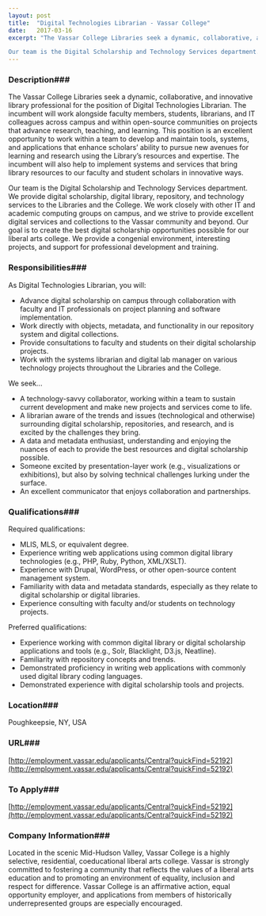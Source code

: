 ```yaml
---
layout: post
title:  "Digital Technologies Librarian - Vassar College"
date:   2017-03-16
excerpt: "The Vassar College Libraries seek a dynamic, collaborative, and innovative library professional for the position of Digital Technologies Librarian.  The incumbent will work alongside faculty members, students, librarians, and IT colleagues across campus and within open-source communities on projects that advance research, teaching, and learning. This position is an excellent opportunity to work within a team to develop and maintain tools, systems, and applications that enhance scholars’ ability to pursue new avenues for learning and research using the Library’s resources and expertise.  The incumbent will also help to implement systems and services that bring library resources to our faculty and student scholars in innovative ways.

Our team is the Digital Scholarship and Technology Services department.  We provide digital scholarship, digital library, repository, and technology services to the Libraries and the College. We work closely with other IT and academic computing groups on campus, and we strive to provide excellent digital services and collections to the Vassar community and beyond.  Our goal is to create the best digital scholarship opportunities possible for our liberal arts college.  We provide a congenial environment, interesting projects, and support for professional development and training."
---
```


### Description###

The Vassar College Libraries seek a dynamic, collaborative, and innovative library professional for the position of Digital Technologies Librarian.  The incumbent will work alongside faculty members, students, librarians, and IT colleagues across campus and within open-source communities on projects that advance research, teaching, and learning. This position is an excellent opportunity to work within a team to develop and maintain tools, systems, and applications that enhance scholars’ ability to pursue new avenues for learning and research using the Library’s resources and expertise.  The incumbent will also help to implement systems and services that bring library resources to our faculty and student scholars in innovative ways.

Our team is the Digital Scholarship and Technology Services department.  We provide digital scholarship, digital library, repository, and technology services to the Libraries and the College. We work closely with other IT and academic computing groups on campus, and we strive to provide excellent digital services and collections to the Vassar community and beyond.  Our goal is to create the best digital scholarship opportunities possible for our liberal arts college.  We provide a congenial environment, interesting projects, and support for professional development and training.


### Responsibilities###

As Digital Technologies Librarian, you will:
- Advance digital scholarship on campus through collaboration with faculty and IT professionals on project planning and software implementation.
- Work directly with objects, metadata, and functionality in our repository system and digital collections.
- Provide consultations to faculty and students on their digital scholarship projects.
- Work with the systems librarian and digital lab manager on various technology projects throughout the Libraries and the College.

We seek...
- A technology-savvy collaborator, working within a team to sustain current development and make new projects and services come to life.
- A librarian aware of the trends and issues (technological and otherwise) surrounding digital scholarship, repositories, and research, and is excited by the challenges they bring.
- A data and metadata enthusiast, understanding and enjoying the nuances of each to provide the best resources and digital scholarship possible.
- Someone excited by presentation-layer work (e.g., visualizations or exhibitions), but also by solving technical challenges lurking under the surface.
- An excellent communicator that enjoys collaboration and partnerships.


### Qualifications###

Required qualifications:
- MLIS, MLS, or equivalent degree.
- Experience writing web applications using common digital library technologies (e.g., PHP, Ruby, Python, XML/XSLT).
- Experience with Drupal, WordPress, or other open-source content management system.
- Familiarity with data and metadata standards, especially as they relate to digital scholarship or digital libraries.
- Experience consulting with faculty and/or students on technology projects.

Preferred qualifications:
- Experience working with common digital library or digital scholarship applications and tools (e.g., Solr, Blacklight, D3.js, Neatline).
- Familiarity with repository concepts and trends.
- Demonstrated proficiency in writing web applications with commonly used digital library coding languages.
- Demonstrated experience with digital scholarship tools and projects.





### Location###

Poughkeepsie, NY, USA


### URL###

[http://employment.vassar.edu/applicants/Central?quickFind=52192](http://employment.vassar.edu/applicants/Central?quickFind=52192)

### To Apply###

[http://employment.vassar.edu/applicants/Central?quickFind=52192](http://employment.vassar.edu/applicants/Central?quickFind=52192)


### Company Information###

Located in the scenic Mid-Hudson Valley, Vassar College is a highly selective, residential, coeducational liberal arts college. Vassar is strongly committed to fostering a community that reflects the values of a liberal arts education and to promoting an environment of equality, inclusion and respect for difference. Vassar College is an affirmative action, equal opportunity employer, and applications from members of historically underrepresented groups are especially encouraged.



